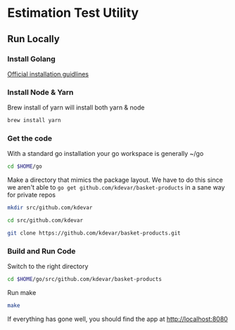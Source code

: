 # Estimation Test Utility

## Run Locally

### Install Golang
[Official installation guidlines](https://golang.org/dl/)

### Install Node & Yarn
Brew install of yarn will install both yarn & node

```bash
brew install yarn
```

### Get the code
With a standard go installation your go workspace is generally ~/go
```bash
cd $HOME/go
```
Make a directory that mimics the package layout.  We have to do this since we aren't able to ```go get github.com/kdevar/basket-products``` in a sane way for private repos  

```bash
mkdir src/github.com/kdevar
```

```bash
cd src/github.com/kdevar
```

```bash
git clone https://github.com/kdevar/basket-products.git 
```

### Build and Run Code
Switch to the right directory
```bash
cd $HOME/go/src/github.com/kdevar/basket-products
```
Run make
```bash
make
```

If everything has gone well, you should find the app at [http://localhost:8080](http://localhost:8080)


